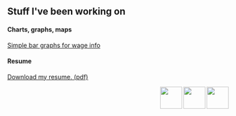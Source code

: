 ## Stuff I've been working on

#### Charts, graphs, maps
[Simple bar graphs for wage info](https://www.caymancompass.com/2019/06/24/wage-survey-shows-caymanians-earn-more-than-expat-workers/)

#### Resume
[Download my resume. (pdf)](https://github.com/patrickbrendel/patrickbrendel.github.io/blob/master/Patrick%20Brendel%20Resume%20June%202019.pdf)

[<img src="https://patrickbrendel.github.io/resources/github-icon.svg" width="50" align="right">](https://www.github.com/patrickbrendel) [<img src="https://patrickbrendel.github.io/resources/linkedin.svg" width="50" align="right" >](https://www.linkedin.com/in/patrick-brendel-06b8713b) [<img src="https://patrickbrendel.github.io/resources/twitter.svg" width="50" align="right">](https://www.twitter.com/pbrendel)
<p></p>
<!---
Disclosure: Github, LinkedIn and Twitter logos downloaded from www.svgporn.com 
-->

